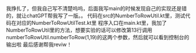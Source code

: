 我挣扎了，但我自己写不清楚呜呜，后面我写main的时候发现自己的实现还是错的，就让chatGPT帮我写了一版。。
代码在src的NumberToRowUtil.kt里，测试代码在对应的NumberToRowUtilTest.kt里
程序入口在main.kt里，我加了NumberToRowUtil里的方法，想要实验的话可以修改第13行调用numberToRowUtil.numberToRow(1,19)的这两个参数，然后就可以看到控制台的输出啦
最后感谢帮我reviw！
